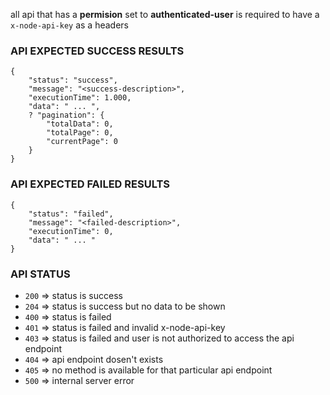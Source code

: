 all api that has a **permision** set to **authenticated-user** is required to have a `x-node-api-key` as a headers

### API EXPECTED SUCCESS RESULTS

```
{
    "status": "success",
    "message": "<success-description>",
    "executionTime": 1.000,
    "data": " ... ",
    ? "pagination": {
        "totalData": 0,
        "totalPage": 0,
        "currentPage": 0
    }
}
```

### API EXPECTED FAILED RESULTS

```
{
    "status": "failed",
    "message": "<failed-description>",
    "executionTime": 0,
    "data": " ... "
}
```

### API STATUS

- `200` => status is success
- `204` => status is success but no data to be shown
- `400` => status is failed
- `401` => status is failed and invalid x-node-api-key
- `403` => status is failed and user is not authorized to access the api endpoint
- `404` => api endpoint dosen't exists
- `405` => no method is available for that particular api endpoint
- `500` => internal server error
